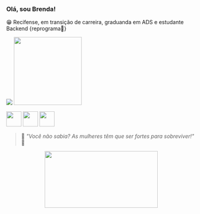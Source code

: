 


### Olá, sou Brenda!   
                       

  😁 Recifense, em transição de carreira, graduanda em ADS e estudante Backend {reprograma💜} 


![](https://github-readme-stats.vercel.app/api?username=brensmiranda&show_icons=true&theme=panda)
 <img height="180em" src="https://github-readme-stats.vercel.app/api/top-langs/?username=brensmiranda&layout=compact&langs_count=7&theme=dracula"/>
</div>


<img src="https://cdn.jsdelivr.net/gh/devicons/devicon/icons/javascript/javascript-original.svg" width="40" height="40"/> <img src="https://cdn.jsdelivr.net/gh/devicons/devicon/icons/git/git-plain.svg" width="40" height="40"/>
<img src="https://img.shields.io/badge/Java-ED8B00?style=for-the-badge&logo=java&logoColor=white" width="40" height="40"/>



> 🌸 _"Você não sabia? As mulheres têm que ser fortes para sobreviver!"_ 🌸

<p align="center">
  <img width="300" height="150" src="https://c.tenor.com/Q9vIbSaQ93UAAAAC/sakura-haruno-naruto.gif">
</p>



